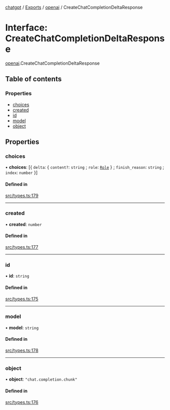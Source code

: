 [chatgpt](../readme.md) / [Exports](../modules.md) / [openai](../modules/openai.md) / CreateChatCompletionDeltaResponse

# Interface: CreateChatCompletionDeltaResponse

[openai](../modules/openai.md).CreateChatCompletionDeltaResponse

## Table of contents

### Properties

- [choices](openai.CreateChatCompletionDeltaResponse.md#choices)
- [created](openai.CreateChatCompletionDeltaResponse.md#created)
- [id](openai.CreateChatCompletionDeltaResponse.md#id)
- [model](openai.CreateChatCompletionDeltaResponse.md#model)
- [object](openai.CreateChatCompletionDeltaResponse.md#object)

## Properties

### choices

• **choices**: [{ `delta`: { `content?`: `string` ; `role`: [`Role`](../modules.md#role)  } ; `finish_reason`: `string` ; `index`: `number`  }]

#### Defined in

[src/types.ts:179](https://github.com/transitive-bullshit/chatgpt-api/blob/48cb944/src/types.ts#L179)

___

### created

• **created**: `number`

#### Defined in

[src/types.ts:177](https://github.com/transitive-bullshit/chatgpt-api/blob/48cb944/src/types.ts#L177)

___

### id

• **id**: `string`

#### Defined in

[src/types.ts:175](https://github.com/transitive-bullshit/chatgpt-api/blob/48cb944/src/types.ts#L175)

___

### model

• **model**: `string`

#### Defined in

[src/types.ts:178](https://github.com/transitive-bullshit/chatgpt-api/blob/48cb944/src/types.ts#L178)

___

### object

• **object**: ``"chat.completion.chunk"``

#### Defined in

[src/types.ts:176](https://github.com/transitive-bullshit/chatgpt-api/blob/48cb944/src/types.ts#L176)
